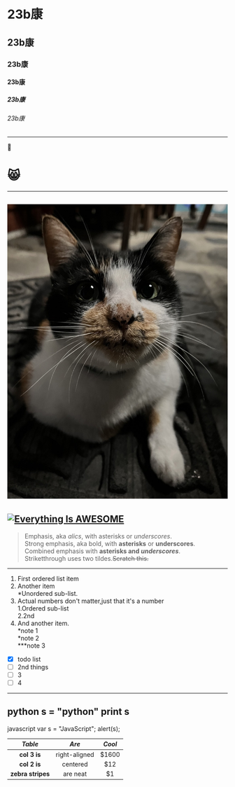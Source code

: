 # 23b康
## 23b康
### 23b康
#### 23b康
##### 23b康
###### 23b康
----
💢
# 😸
----
![chocolate](chocolate.jpg "巧克力")
----
[![Everything Is AWESOME](https://img.youtube.com/vi/StTqXEQ2l-Y/0.jpg)](https://www.youtube.com/watch?v=StTqXEQ2l-Y "Everything Is AWESOME")
----
> Emphasis, aka *alics*, with asterisks or *underscores*.  
> Strong emphasis, aka bold, with **asterisks** or **underscores**.  
> Combined emphasis with **asterisks and _underscores_**.  
> Striketthrough uses two tildes.~~Scratch this.~~
> 

***
1. First ordered list item  
2. Another item  
    *Unordered sub-list.  
3. Actual numbers don't matter,just that it's a number  
   1.Ordered sub-list   
   2.2nd  
4. And another item.  
    *note 1   
    *note 2  
    ***note 3  
- [x] todo list
- [ ] 2nd things
- [ ] 3
- [ ] 4
----
python
s = "python"
print s
----
javascript
var s = "JavaScript";
alert(s);

|  *Table*  |    *Are*    | *Cool* |
|:------:|:----------:|:------------:|
|  **col 3 is**  |  right-aligned  |  $1600  |
|  **col 2 is**  |   centered   |   $12   |
| **zebra stripes** | are neat | $1 |
